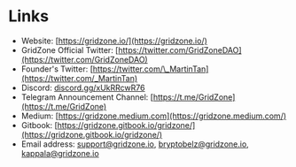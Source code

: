 # Links

* Website: [https://gridzone.io/](https://gridzone.io/)
* GridZone Official Twitter: [https://twitter.com/GridZoneDAO](https://twitter.com/GridZoneDAO)
* Founder's Twitter: [https://twitter.com/\_MartinTan](https://twitter.com/_MartinTan)
* Discord: [discord.gg/xUkRRcwR76](https://t.co/WKaRoOgtP0?amp=1)
* Telegram Announcement Channel: [https://t.me/GridZone](https://t.me/GridZone)
* Medium: [https://gridzone.medium.com](https://gridzone.medium.com/)
* Gitbook: [https://gridzone.gitbook.io/gridzone/](https://gridzone.gitbook.io/gridzone/)
* Email address: support@gridzone.io, bryptobelz@gridzone.io, kappala@gridzone.io



